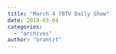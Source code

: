 ```yaml
---
title: "March 4 TBTV Daily Show"
date: 2019-03-04
categories: 
  - "archives"
author: "brantzt"
---
```



